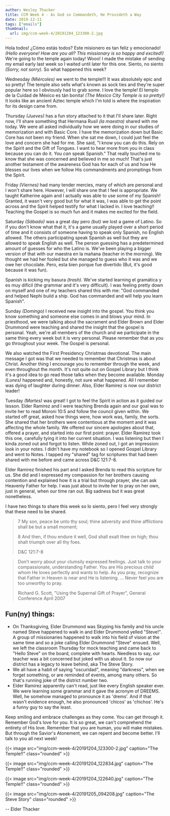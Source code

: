 ```yaml
---
author: Wesley Thacker
title: CCM Week 4 - As God so Commandeth, He Provideth a Way
date: 2019-12-11
tags: ["emails"]
thumbnail:
  url: img/ccm-week-4/20191204_123300-2.jpg
---
```


Hola todos! ¿Cómo estás todos? Este misionero es tan feliz y emocionado! *(Hello everyone! How are you all? This missionary is so happy and excited!)* We're going to the temple again today! Wooo! I made the mistake of sending my email early last week so I waited until later for this one. Siento, no siento *(Sorry, not sorry)*. So what happened this week?

Wednesday *(Miércoles)* we went to the temple!!! It was absolutely epic and so pretty! The temple also sells what's known as sock ties and they're super popular here so I obviously had to grab some. I love the temple! El templo de la Cuidad de México es tán bonita! *(The Mexico City Temple is so pretty!)* It looks like an ancient Aztec temple which I'm told is where the inspiration for its design came from.

Thursday *(Jueves)* has a fun story attached to it that I'll share later. Right now, I'll share something that Hermana Rusil *(la maestra)* shared with me today. We were all asked individually how we were doing in our studies of memorization and with Basic Core. I have the memorization down but Basic Core has not been my friend. When she sat me down, I could just feel the love and concern she had for me. She said, "I know you can do this. Rely on the Spirit and the Gift of Tongues. I want to hear more from you in class because you can do it. You *can* speak Spanish." That really touched me to know that she was concerned and believed in me so much! That's just another testament of the awareness God has for each of us and how He blesses our lives when we follow His commandments and promptings from the Spirit.

Friday *(Viernes)* had many tender mercies, many of which are personal and I won't share here. However, I will share one that I feel is appropriate. We taught Katherine again and I actually was able to use some of my Spanish! Granted, it wasn't very good but for what it was, I was able to get the point across and the Spirit helped testify for what I lacked in. I love teaching!! Teaching the Gospel is so much fun and it makes me excited for the field.

Saturday *(Sábado)* was a great day pero *(but)* we lost a game of Latino. So if you don't know what that it, it's a game usually played over a short period of time and it consists of someone having to speak only Spanish, no English allowed. The others participating speak Spanish as well but they are allowed to speak English as well. The person guessing has a predetermined amount of guesses for who the Latino is. We've been playing a bigger version of that with our maestra en la mañana (teacher in the morning). We thought we had her fooled but she managed to guess who it was and we owe her chocolate. Pero, esta bien porque fue divertido (But, it's good because it was fun).

Spanish is kicking my basura *(trash)*. We've started learning el gramática y es muy difícil (the grammar and it's very difficult). I was feeling pretty down on myself and one of my teachers shared this with me: "God commanded and helped Nephi build a ship. God has commanded and will help you learn Spanish".

Sunday *(Domingo)* I received new insight into the gospel. You think you know something and someone else comes in and blows your mind. In priesthood, we were talking about the sacrament and Elder Brown and Elder Drummond were teaching and shared the insight that the gospel is personal. Yeah, we're all members of the church and we participate in the same thing every week but it is very personal. Please remember that as you go throughout your week. The Gospel is personal.

We also watched the First Presidency Christmas devotional. The main message I got was that we needed to remember that Christmas is about Christ. Another thing I encourage you to remember through the week, and even throughout the month. It's not quite out on Gospel Library but I think it's a good idea to go read those talks when they become available.
Monday *(Lunes)* happened and, honestly, not sure what happened. All I remember was dying of laughter during dinner. Also, Elder Ramirez is now our district leader!

Tuesday *(Martes)* was great! I got to feel the Spirit in action as it guided our lesson. Elder Ramirez and I were teaching Brenda again and our goal was to invite her to read Moroni 10:5 and follow the council given within. We started off great, asked how things were, how work was, family, the sorts. She shared that her brothers were contentious at the moment and it was affecting the whole family. We offered our sincere apologies about that, offered a prayer, and started into our first point: prayer.
Elder Ramirez took this one, carefully tying it into her current situation. I was listening but then I kinda zoned out and forgot to listen. While zoned out, I got an impression: look in your notes. I didn't have my notebook so I opened Gospel Library and went to Notes. I tapped my "shared" tag for scriptures that had been shared with me before and came across D&C 121:7-8.

Elder Ramirez finished his part and I asked Brenda to read this scripture for us. She did and I expressed my compassion for her brothers causing contention and explained how it is a trial but through prayer, she can ask Heavenly Father for help. I was just about to invite her to pray on her own, just in general, when our time ran out. Big sadness but it was great nonetheless.

I have two things to share this week so lo siento, pero I feel very strongly that these need to be shared.

> 7 My son, peace be unto thy soul; thine adversity and thine afflictions shall be but a small moment;
>
> 8 And then, if thou endure it well, God shall exalt thee on high; thou shalt triumph over all thy foes.
>
> D&C 121:7-8

>Don’t worry about your clumsily expressed feelings. Just talk to your compassionate, understanding Father. You are His precious child whom He loves perfectly and wants to help. As you pray, recognize that Father in Heaven is near and He is listening. ... Never feel you are too unworthy to pray.
>
> Richard G. Scott, "Using the Supernal Gift of Prayer", General Conference April 2007

## Fun(ny) things:
- On Thanksgiving, Elder Drummond was Skyping his family and his uncle named Steve happened to walk in and Elder Drummond yelled "Steve!". A group of missionaries happened to walk into his field of vision at the same time and so a joke calling Elder Drummond "Steve" ensued. Well, we left the classroom Thursday for mock teaching and came back to "Hello Steve" on the board, complete with hearts. Needless to say, our teacher was a bit concerned but joked with us about it. So now our district has a legacy to leave behind, aka The Steve Story.
- We all have a habit of saying "oscuridad", meaning "darkness", when we forget something, or are reminded of events, among many others. So that's running joke of the district number two.
- Elder Ramirez apparently can't read, just like every English speaker ever. We were learning some grammar and it gave the acronym of DREEMS. Well, he somehow managed to pronounce it as 'drems'. And if that wasn't evidence enough, he also pronounced 'chicos' as 'chichos'. He's a funny guy to say the least.

Keep smiling and embrace challenges as they come. You can get through it. Remember God's love for you. It is so great, we can't comprehend the entirety of His love. Remember that you are human, you will make mistakes. But through the Savior's Atonement, we can repent and become better. I'll talk to you all next week!

{{< image src="img/ccm-week-4/20191204_123300-2.jpg" caption="The Temple!!" class="rounded" >}}

{{< image src="img/ccm-week-4/20191204_122834.jpg" caption="The Temple!!" class="rounded" >}}

{{< image src="img/ccm-week-4/20191204_122640.jpg" caption="The Temple!!" class="rounded" >}}

{{< image src="img/ccm-week-4/20191205_094208.jpg" caption="The Steve Story" class="rounded" >}}

--
Elder Thacker